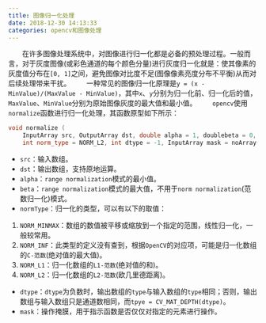 ```yaml
---
title: 图像归一化处理
date: 2018-12-30 14:13:33
categories: opencv和图像处理
---
```

&emsp;&emsp;在许多图像处理系统中，对图像进行归一化都是必备的预处理过程。一般而言，对于灰度图像(或彩色通道的每个颜色分量)进行灰度归一化就是：使其像素的灰度值分布在`[0, 1]`之间，避免图像对比度不足(图像像素亮度分布不平衡)从而对后续处理带来干扰。
&emsp;&emsp;一种常见的图像归一化原理是`y = (x - MinValue)/(MaxValue - MinValue)`，其中`x`、`y`分别为归一化前、归一化后的值，`MaxValue`、`MinValue`分别为原始图像灰度的最大值和最小值。
&emsp;&emsp;`opencv`使用`normalize`函数进行归一化处理，其函数原型如下所示：

``` cpp
void normalize (
    InputArray src, OutputArray dst, double alpha = 1, doublebeta = 0,
    int norm_type = NORM_L2, int dtype = -1, InputArray mask = noArray());
```

- `src`：输入数组。
- `dst`：输出数组，支持原地运算。
- `alpha`：`range normalization`模式的最小值。
- `beta`：`range normalization`模式的最大值，不用于`norm normalization`(范数归一化)模式。
- `normType`：归一化的类型，可以有以下的取值：

1. `NORM_MINMAX`：数组的数值被平移或缩放到一个指定的范围，线性归一化，一般较常用。
2. `NORM_INF`：此类型的定义没有查到，根据`OpenCV`的对应项，可能是归一化数组的`C-范数`(绝对值的最大值)。
3. `NORM_L1`：归一化数组的`L1-范数`(绝对值的和)。
4. `NORM_L2`：归一化数组的`L2-范数`(欧几里德距离)。

- `dtype`：`dtype`为负数时，输出数组的`type`与输入数组的`type`相同；否则，输出数组与输入数组只是通道数相同，而`tpye = CV_MAT_DEPTH(dtype)`。
- `mask`：操作掩膜，用于指示函数是否仅仅对指定的元素进行操作。